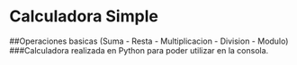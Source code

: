 # Calculadora Simple
##Operaciones basicas (Suma - Resta - Multiplicacion - Division - Modulo)
###Calculadora realizada en Python para poder utilizar en la consola.
